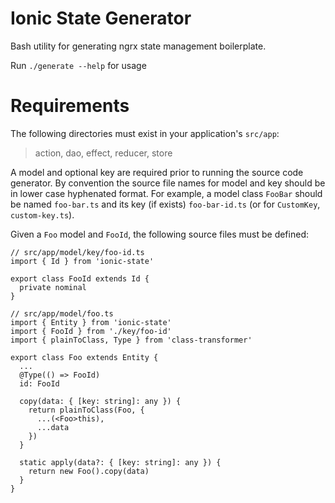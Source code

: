 # Ionic State Generator

Bash utility for generating ngrx state management boilerplate.

Run `./generate --help` for usage

# Requirements

The following directories must exist in your application's `src/app`:
> action, dao, effect, reducer, store

A model and optional key are required prior to running the source code generator. 
By convention the source file names for model and key should be in lower case hyphenated 
format. For example, a model class `FooBar` should be named `foo-bar.ts` and its key (if 
exists) `foo-bar-id.ts` (or for `CustomKey`, `custom-key.ts`).

Given a `Foo` model and `FooId`, the following source files must be defined:

```
// src/app/model/key/foo-id.ts
import { Id } from 'ionic-state'

export class FooId extends Id {
  private nominal
}

// src/app/model/foo.ts
import { Entity } from 'ionic-state'
import { FooId } from './key/foo-id'
import { plainToClass, Type } from 'class-transformer'

export class Foo extends Entity {
  ...
  @Type(() => FooId)
  id: FooId

  copy(data: { [key: string]: any }) {
    return plainToClass(Foo, {
      ...(<Foo>this),
      ...data
    })
  }

  static apply(data?: { [key: string]: any }) {
    return new Foo().copy(data)
  }
}
```

